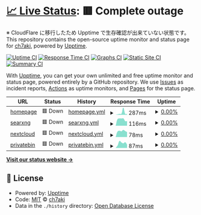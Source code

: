 # [📈 Live Status](https://ch7aki.github.io/status): <!--live status--> **🟥 Complete outage**

※ CloudFlare に移行したため Upptime で生存確認が出来ていない状態です。
This repository contains the open-source uptime monitor and status page for [ch7aki](https://ch7aki.com), powered by [Upptime](https://github.com/upptime/upptime).

[![Uptime CI](https://github.com/ch7aki/status/workflows/Uptime%20CI/badge.svg)](https://github.com/ch7aki/status/actions?query=workflow%3A%22Uptime+CI%22)
[![Response Time CI](https://github.com/ch7aki/status/workflows/Response%20Time%20CI/badge.svg)](https://github.com/ch7aki/status/actions?query=workflow%3A%22Response+Time+CI%22)
[![Graphs CI](https://github.com/ch7aki/status/workflows/Graphs%20CI/badge.svg)](https://github.com/ch7aki/status/actions?query=workflow%3A%22Graphs+CI%22)
[![Static Site CI](https://github.com/ch7aki/status/workflows/Static%20Site%20CI/badge.svg)](https://github.com/ch7aki/status/actions?query=workflow%3A%22Static+Site+CI%22)
[![Summary CI](https://github.com/ch7aki/status/workflows/Summary%20CI/badge.svg)](https://github.com/ch7aki/status/actions?query=workflow%3A%22Summary+CI%22)

With [Upptime](https://upptime.js.org), you can get your own unlimited and free uptime monitor and status page, powered entirely by a GitHub repository. We use [Issues](https://github.com/ch7aki/status/issues) as incident reports, [Actions](https://github.com/ch7aki/status/actions) as uptime monitors, and [Pages](https://ch7aki.github.io/status) for the status page.

<!--start: status pages-->
<!-- This summary is generated by Upptime (https://github.com/upptime/upptime) -->
<!-- Do not edit this manually, your changes will be overwritten -->
<!-- prettier-ignore -->
| URL | Status | History | Response Time | Uptime |
| --- | ------ | ------- | ------------- | ------ |
| <img alt="" src="https://icons.duckduckgo.com/ip3/ch7aki.com.ico" height="13"> [homepage](https://ch7aki.com) | 🟥 Down | [homepage.yml](https://github.com/ch7aki/status/commits/HEAD/history/homepage.yml) | <details><summary><img alt="Response time graph" src="./graphs/homepage/response-time-week.png" height="20"> 287ms</summary><br><a href="https://ch7aki.github.io/status/history/homepage"><img alt="Response time 740" src="https://img.shields.io/endpoint?url=https%3A%2F%2Fraw.githubusercontent.com%2Fch7aki%2Fstatus%2FHEAD%2Fapi%2Fhomepage%2Fresponse-time.json"></a><br><a href="https://ch7aki.github.io/status/history/homepage"><img alt="24-hour response time 0" src="https://img.shields.io/endpoint?url=https%3A%2F%2Fraw.githubusercontent.com%2Fch7aki%2Fstatus%2FHEAD%2Fapi%2Fhomepage%2Fresponse-time-day.json"></a><br><a href="https://ch7aki.github.io/status/history/homepage"><img alt="7-day response time 287" src="https://img.shields.io/endpoint?url=https%3A%2F%2Fraw.githubusercontent.com%2Fch7aki%2Fstatus%2FHEAD%2Fapi%2Fhomepage%2Fresponse-time-week.json"></a><br><a href="https://ch7aki.github.io/status/history/homepage"><img alt="30-day response time 433" src="https://img.shields.io/endpoint?url=https%3A%2F%2Fraw.githubusercontent.com%2Fch7aki%2Fstatus%2FHEAD%2Fapi%2Fhomepage%2Fresponse-time-month.json"></a><br><a href="https://ch7aki.github.io/status/history/homepage"><img alt="1-year response time 740" src="https://img.shields.io/endpoint?url=https%3A%2F%2Fraw.githubusercontent.com%2Fch7aki%2Fstatus%2FHEAD%2Fapi%2Fhomepage%2Fresponse-time-year.json"></a></details> | <details><summary><a href="https://ch7aki.github.io/status/history/homepage">0.00%</a></summary><a href="https://ch7aki.github.io/status/history/homepage"><img alt="All-time uptime 59.66%" src="https://img.shields.io/endpoint?url=https%3A%2F%2Fraw.githubusercontent.com%2Fch7aki%2Fstatus%2FHEAD%2Fapi%2Fhomepage%2Fuptime.json"></a><br><a href="https://ch7aki.github.io/status/history/homepage"><img alt="24-hour uptime 0.00%" src="https://img.shields.io/endpoint?url=https%3A%2F%2Fraw.githubusercontent.com%2Fch7aki%2Fstatus%2FHEAD%2Fapi%2Fhomepage%2Fuptime-day.json"></a><br><a href="https://ch7aki.github.io/status/history/homepage"><img alt="7-day uptime 0.00%" src="https://img.shields.io/endpoint?url=https%3A%2F%2Fraw.githubusercontent.com%2Fch7aki%2Fstatus%2FHEAD%2Fapi%2Fhomepage%2Fuptime-week.json"></a><br><a href="https://ch7aki.github.io/status/history/homepage"><img alt="30-day uptime 28.02%" src="https://img.shields.io/endpoint?url=https%3A%2F%2Fraw.githubusercontent.com%2Fch7aki%2Fstatus%2FHEAD%2Fapi%2Fhomepage%2Fuptime-month.json"></a><br><a href="https://ch7aki.github.io/status/history/homepage"><img alt="1-year uptime 59.66%" src="https://img.shields.io/endpoint?url=https%3A%2F%2Fraw.githubusercontent.com%2Fch7aki%2Fstatus%2FHEAD%2Fapi%2Fhomepage%2Fuptime-year.json"></a></details>
| <img alt="" src="https://icons.duckduckgo.com/ip3/search.ch7aki.com.ico" height="13"> [searxng](https://search.ch7aki.com) | 🟥 Down | [searxng.yml](https://github.com/ch7aki/status/commits/HEAD/history/searxng.yml) | <details><summary><img alt="Response time graph" src="./graphs/searxng/response-time-week.png" height="20"> 116ms</summary><br><a href="https://ch7aki.github.io/status/history/searxng"><img alt="Response time 674" src="https://img.shields.io/endpoint?url=https%3A%2F%2Fraw.githubusercontent.com%2Fch7aki%2Fstatus%2FHEAD%2Fapi%2Fsearxng%2Fresponse-time.json"></a><br><a href="https://ch7aki.github.io/status/history/searxng"><img alt="24-hour response time 0" src="https://img.shields.io/endpoint?url=https%3A%2F%2Fraw.githubusercontent.com%2Fch7aki%2Fstatus%2FHEAD%2Fapi%2Fsearxng%2Fresponse-time-day.json"></a><br><a href="https://ch7aki.github.io/status/history/searxng"><img alt="7-day response time 116" src="https://img.shields.io/endpoint?url=https%3A%2F%2Fraw.githubusercontent.com%2Fch7aki%2Fstatus%2FHEAD%2Fapi%2Fsearxng%2Fresponse-time-week.json"></a><br><a href="https://ch7aki.github.io/status/history/searxng"><img alt="30-day response time 414" src="https://img.shields.io/endpoint?url=https%3A%2F%2Fraw.githubusercontent.com%2Fch7aki%2Fstatus%2FHEAD%2Fapi%2Fsearxng%2Fresponse-time-month.json"></a><br><a href="https://ch7aki.github.io/status/history/searxng"><img alt="1-year response time 674" src="https://img.shields.io/endpoint?url=https%3A%2F%2Fraw.githubusercontent.com%2Fch7aki%2Fstatus%2FHEAD%2Fapi%2Fsearxng%2Fresponse-time-year.json"></a></details> | <details><summary><a href="https://ch7aki.github.io/status/history/searxng">0.00%</a></summary><a href="https://ch7aki.github.io/status/history/searxng"><img alt="All-time uptime 59.64%" src="https://img.shields.io/endpoint?url=https%3A%2F%2Fraw.githubusercontent.com%2Fch7aki%2Fstatus%2FHEAD%2Fapi%2Fsearxng%2Fuptime.json"></a><br><a href="https://ch7aki.github.io/status/history/searxng"><img alt="24-hour uptime 0.00%" src="https://img.shields.io/endpoint?url=https%3A%2F%2Fraw.githubusercontent.com%2Fch7aki%2Fstatus%2FHEAD%2Fapi%2Fsearxng%2Fuptime-day.json"></a><br><a href="https://ch7aki.github.io/status/history/searxng"><img alt="7-day uptime 0.00%" src="https://img.shields.io/endpoint?url=https%3A%2F%2Fraw.githubusercontent.com%2Fch7aki%2Fstatus%2FHEAD%2Fapi%2Fsearxng%2Fuptime-week.json"></a><br><a href="https://ch7aki.github.io/status/history/searxng"><img alt="30-day uptime 27.98%" src="https://img.shields.io/endpoint?url=https%3A%2F%2Fraw.githubusercontent.com%2Fch7aki%2Fstatus%2FHEAD%2Fapi%2Fsearxng%2Fuptime-month.json"></a><br><a href="https://ch7aki.github.io/status/history/searxng"><img alt="1-year uptime 59.64%" src="https://img.shields.io/endpoint?url=https%3A%2F%2Fraw.githubusercontent.com%2Fch7aki%2Fstatus%2FHEAD%2Fapi%2Fsearxng%2Fuptime-year.json"></a></details>
| <img alt="" src="https://icons.duckduckgo.com/ip3/cloud.ch7aki.com.ico" height="13"> [nextcloud](https://cloud.ch7aki.com) | 🟥 Down | [nextcloud.yml](https://github.com/ch7aki/status/commits/HEAD/history/nextcloud.yml) | <details><summary><img alt="Response time graph" src="./graphs/nextcloud/response-time-week.png" height="20"> 78ms</summary><br><a href="https://ch7aki.github.io/status/history/nextcloud"><img alt="Response time 1046" src="https://img.shields.io/endpoint?url=https%3A%2F%2Fraw.githubusercontent.com%2Fch7aki%2Fstatus%2FHEAD%2Fapi%2Fnextcloud%2Fresponse-time.json"></a><br><a href="https://ch7aki.github.io/status/history/nextcloud"><img alt="24-hour response time 0" src="https://img.shields.io/endpoint?url=https%3A%2F%2Fraw.githubusercontent.com%2Fch7aki%2Fstatus%2FHEAD%2Fapi%2Fnextcloud%2Fresponse-time-day.json"></a><br><a href="https://ch7aki.github.io/status/history/nextcloud"><img alt="7-day response time 78" src="https://img.shields.io/endpoint?url=https%3A%2F%2Fraw.githubusercontent.com%2Fch7aki%2Fstatus%2FHEAD%2Fapi%2Fnextcloud%2Fresponse-time-week.json"></a><br><a href="https://ch7aki.github.io/status/history/nextcloud"><img alt="30-day response time 793" src="https://img.shields.io/endpoint?url=https%3A%2F%2Fraw.githubusercontent.com%2Fch7aki%2Fstatus%2FHEAD%2Fapi%2Fnextcloud%2Fresponse-time-month.json"></a><br><a href="https://ch7aki.github.io/status/history/nextcloud"><img alt="1-year response time 1046" src="https://img.shields.io/endpoint?url=https%3A%2F%2Fraw.githubusercontent.com%2Fch7aki%2Fstatus%2FHEAD%2Fapi%2Fnextcloud%2Fresponse-time-year.json"></a></details> | <details><summary><a href="https://ch7aki.github.io/status/history/nextcloud">0.00%</a></summary><a href="https://ch7aki.github.io/status/history/nextcloud"><img alt="All-time uptime 59.66%" src="https://img.shields.io/endpoint?url=https%3A%2F%2Fraw.githubusercontent.com%2Fch7aki%2Fstatus%2FHEAD%2Fapi%2Fnextcloud%2Fuptime.json"></a><br><a href="https://ch7aki.github.io/status/history/nextcloud"><img alt="24-hour uptime 0.00%" src="https://img.shields.io/endpoint?url=https%3A%2F%2Fraw.githubusercontent.com%2Fch7aki%2Fstatus%2FHEAD%2Fapi%2Fnextcloud%2Fuptime-day.json"></a><br><a href="https://ch7aki.github.io/status/history/nextcloud"><img alt="7-day uptime 0.00%" src="https://img.shields.io/endpoint?url=https%3A%2F%2Fraw.githubusercontent.com%2Fch7aki%2Fstatus%2FHEAD%2Fapi%2Fnextcloud%2Fuptime-week.json"></a><br><a href="https://ch7aki.github.io/status/history/nextcloud"><img alt="30-day uptime 28.02%" src="https://img.shields.io/endpoint?url=https%3A%2F%2Fraw.githubusercontent.com%2Fch7aki%2Fstatus%2FHEAD%2Fapi%2Fnextcloud%2Fuptime-month.json"></a><br><a href="https://ch7aki.github.io/status/history/nextcloud"><img alt="1-year uptime 59.66%" src="https://img.shields.io/endpoint?url=https%3A%2F%2Fraw.githubusercontent.com%2Fch7aki%2Fstatus%2FHEAD%2Fapi%2Fnextcloud%2Fuptime-year.json"></a></details>
| <img alt="" src="https://icons.duckduckgo.com/ip3/paste.ch7aki.com.ico" height="13"> [privatebin](https://paste.ch7aki.com) | 🟥 Down | [privatebin.yml](https://github.com/ch7aki/status/commits/HEAD/history/privatebin.yml) | <details><summary><img alt="Response time graph" src="./graphs/privatebin/response-time-week.png" height="20"> 87ms</summary><br><a href="https://ch7aki.github.io/status/history/privatebin"><img alt="Response time 637" src="https://img.shields.io/endpoint?url=https%3A%2F%2Fraw.githubusercontent.com%2Fch7aki%2Fstatus%2FHEAD%2Fapi%2Fprivatebin%2Fresponse-time.json"></a><br><a href="https://ch7aki.github.io/status/history/privatebin"><img alt="24-hour response time 0" src="https://img.shields.io/endpoint?url=https%3A%2F%2Fraw.githubusercontent.com%2Fch7aki%2Fstatus%2FHEAD%2Fapi%2Fprivatebin%2Fresponse-time-day.json"></a><br><a href="https://ch7aki.github.io/status/history/privatebin"><img alt="7-day response time 87" src="https://img.shields.io/endpoint?url=https%3A%2F%2Fraw.githubusercontent.com%2Fch7aki%2Fstatus%2FHEAD%2Fapi%2Fprivatebin%2Fresponse-time-week.json"></a><br><a href="https://ch7aki.github.io/status/history/privatebin"><img alt="30-day response time 424" src="https://img.shields.io/endpoint?url=https%3A%2F%2Fraw.githubusercontent.com%2Fch7aki%2Fstatus%2FHEAD%2Fapi%2Fprivatebin%2Fresponse-time-month.json"></a><br><a href="https://ch7aki.github.io/status/history/privatebin"><img alt="1-year response time 637" src="https://img.shields.io/endpoint?url=https%3A%2F%2Fraw.githubusercontent.com%2Fch7aki%2Fstatus%2FHEAD%2Fapi%2Fprivatebin%2Fresponse-time-year.json"></a></details> | <details><summary><a href="https://ch7aki.github.io/status/history/privatebin">0.00%</a></summary><a href="https://ch7aki.github.io/status/history/privatebin"><img alt="All-time uptime 56.85%" src="https://img.shields.io/endpoint?url=https%3A%2F%2Fraw.githubusercontent.com%2Fch7aki%2Fstatus%2FHEAD%2Fapi%2Fprivatebin%2Fuptime.json"></a><br><a href="https://ch7aki.github.io/status/history/privatebin"><img alt="24-hour uptime 0.00%" src="https://img.shields.io/endpoint?url=https%3A%2F%2Fraw.githubusercontent.com%2Fch7aki%2Fstatus%2FHEAD%2Fapi%2Fprivatebin%2Fuptime-day.json"></a><br><a href="https://ch7aki.github.io/status/history/privatebin"><img alt="7-day uptime 0.00%" src="https://img.shields.io/endpoint?url=https%3A%2F%2Fraw.githubusercontent.com%2Fch7aki%2Fstatus%2FHEAD%2Fapi%2Fprivatebin%2Fuptime-week.json"></a><br><a href="https://ch7aki.github.io/status/history/privatebin"><img alt="30-day uptime 28.02%" src="https://img.shields.io/endpoint?url=https%3A%2F%2Fraw.githubusercontent.com%2Fch7aki%2Fstatus%2FHEAD%2Fapi%2Fprivatebin%2Fuptime-month.json"></a><br><a href="https://ch7aki.github.io/status/history/privatebin"><img alt="1-year uptime 56.85%" src="https://img.shields.io/endpoint?url=https%3A%2F%2Fraw.githubusercontent.com%2Fch7aki%2Fstatus%2FHEAD%2Fapi%2Fprivatebin%2Fuptime-year.json"></a></details>

<!--end: status pages-->

[**Visit our status website →**](https://ch7aki.github.io/status)

## 📄 License

- Powered by: [Upptime](https://github.com/upptime/upptime)
- Code: [MIT](./LICENSE) © [ch7aki](https://ch7aki.com)
- Data in the `./history` directory: [Open Database License](https://opendatacommons.org/licenses/odbl/1-0/)
